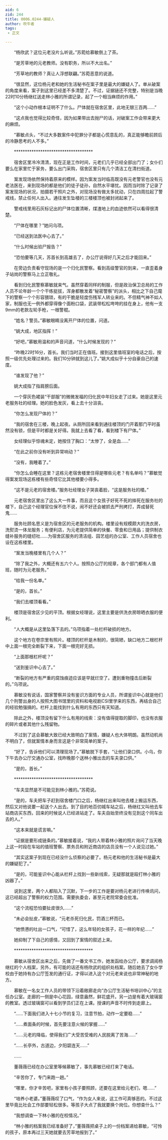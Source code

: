 ```yaml
---
aid: 6
zid: 244
title: 0006.0244-嫌疑人
author: 吹牛者
tags: 
 - 正文

---
```




　　“杨欣武？这位元老没片么听说。”苏菀给慕敏倒上了茶。

　　“是芳草地的元老教师。没有职务，所以不大出名。”

　　“芳草地的教师？真让人浮想联翩。”苏菀恶意的说道。

　　“很显然，这位杨元老和她的生活秘书在案子里是最大的嫌疑人了。单从破案的角度来看，案子到这里已经差不多清楚了。不过，证据链还不完整，特别是当晚22时10分杨继红送走林小雅的所谓记录，起了一个相当麻烦的作用。”

　　“这个小动作根本证明不了什么。尸体就在宿舍区里，此地无银三百两……”

　　“这点我也觉得比较奇怪，因为如果带出去抛尸的话，对破案工作会带来更大的麻烦。

　　”慕敏点头，“不过大多数案件中犯罪分子都是心慌意乱的，真正能够瞻前顾后的冷静思考的人不多。”

　　************************************

　　宿舍区里冷冷清清，现在正是工作时间，元老们几乎已经全部出门了；女仆们要么在家里忙于家务，要么出门采购，宿舍区里只有几个清洁工在清扫街道。

　　案发现场依然保持着原来的模样。因为案发当时临高既没有元老警官也没有元老法医在，来到现场的都是他们的徒子徒孙，自然水平堪忧。因而当时除了记录了案发现场的状况，拍摄若干照片之外，对现场没有做太多扰动，只在四周拉起了警戒线，禁止任何人出入。通往发生坠楼的三楼楼顶也被封闭起来了。

　　警戒线里用石灰标记出的尸体位置清晰，煤渣地上的血迹依然可以看得很清楚。

　　“尸体在哪里？”她问乌项。

　　“已经送到法医中心去了。”

　　“什么时候出验尸报告？”

　　“恐怕要等几天，苏首长到高雄去了，办公厅说得好几天之后才能回来。”

　　在旁边负责看守现场的是一个归化民警察。看到高级警官的到来，一直歪着身子站岗的警察马上立正敬礼。

　　看到归化民警察慕敏就来气。虽然穿着同样的制服，但是政治保卫总局的工作人员不论年龄一个个干练挺拔，浑身都散发着“秘密警察”的派头，相比之下自己麾下的警察一个个形容猥琐，有的干脆是轻度伤残军人转业来的。不但精气神不如人家，制服也无一例外都穿得像个面粉口袋，武装带松松垮垮的挂在身上，他有一支9mm的老款左轮手枪，一根警棍。

　　“姓名？警员。”慕敏眼睛没离开尸体的位置，问道。

　　“姚大成，地区指挥！”

　　“好吧，”慕敏用温和的声音问道，“什么时候发现的？”

　　“昨晚22时16分，首长。我们当时正在值班。接到这里值班室的电话之后，按照一级优先处理过来的。我们10分钟就到这儿了。”姚大成似乎十分自豪自己的速度。

　　“谁发现了他？”

　　姚大成指了指肩膀后面。

　　一个穿灰色裙装“干部服”的微微发福的归化民中年妇女走了过来。她是这里元老服务社的经理。她的脸色发灰，看上去十分沮丧。

　　“你怎么发现尸体的？”

　　“我的宿舍在三楼，晚上起夜。从厕所回来看到通往楼顶的门开着那门平时虽然没有锁，但是平时都是关好得。我就上去看了看，看到楼下有尸体。”

　　女经理似乎惊魂未定，她按住了胸口：“太惨了，全是血……”

　　“在此之前你没有听到异常响动？”

　　“没有，我睡着了。”

　　“你怎么会睡在这里？这栋元老宿舍楼里住得是哪些元老？有名单吗？”慕敏觉得案发现场这栋楼有些奇怪它比其他楼要小得多。

　　“这不是元老的宿舍楼。”服务社经理女子哭丧着脸，“这是服务社的楼。”

　　元老宿舍区里出了这么大一件事，而且这个女孩子好死不死的摔死在服务社的楼下，自己这个经理官位保不住不说，闹不好还会被抓去严刑拷打，弄成替死鬼……

　　服务社顾名思义是为宿舍区的元老服务的机构。楼里设有规模颇大的洗衣房，洗熨烫一体龙服务；有便利店，为元老提供简单的快餐、零食和日用品；提供制衣缝补服务的缝纫社……为宿舍区服务的清洁组、园艺组的办公室、工作人员宿舍也设在这栋楼里。

　　“案发当晚楼里有几个人？”

　　“除了我之外，大概还有五六个人。按照办公厅的规章，各个部门都有人值班，随时为元老服务。”

　　“给我一份名单。”

　　“是的，首长。”

　　“我们去楼顶看看。”

　　楼顶是宿舍区少见的平顶。根据女经理说，这里主要是供洗衣房晾晒衣服的便利。

　　“人大概是从这里坠落下去的。”乌项指着一处栏杆破损的地方。

　　这个地方在卷宗里有照片。楼顶的栏杆是木制的，很简陋，缺口地方二根栏杆中上面一根完全断裂下来，下面一根完好无损。

　　“上面那根栏杆呢？”

　　“送到鉴识中心去了。”

　　“断裂的地方有严重的腐蚀痕迹应该是早就烂空了。遭到重物撞击后断裂的。”乌项说。

　　慕敏没有说话，国家警察并没有鉴识方面的专业人员，所谓鉴识中心就是他们几个刑警出身的人按照大图书馆里的资料和电视剧CSI里学来的东西，再结合自己的经验勉强搞的。栏杆上能找到什么有用的东西只有天知道。

　　除此之外，楼顶没有留下什么有用的线索：没有值得提取的脚印，也没有衣服的碎片或者其他什么残留物。

　　不过到了这会慕敏大致已经大致明白了案情，嫌疑人也大体明朗。虽然动机尚不明白了，但就案情本身而言这是个非常简单的案子。

　　“好了，告诉他们可以清理现场了。”慕敏脱下手套，“让他们录口供。小乌，你下午去办公厅交通办公室，找昨晚那个送林小雅出去的车夫录口供。”

　　“是的，首长。”

　　************************************

　　“车夫显然是不可能见到林小雅的。”苏菀说。

　　“是的，车夫把车子赶到宿舍楼门口之后，杨继红出来叫他去楼上搬运东西，然后又对他说要一起送个人出去。到了目的地百仞城车站之后，杨继红又叫他去车站商店买东西，回来的时候说人已经进站走了。车夫自始至终没有见到这个同车出去的人。”

　　“这本来就是谎言嘛。”

　　“证据是要形成链条的。”慕敏接着说，“我的人带着林小雅的照片询问了当天晚上这一时段在车站的值班警察、票务员和附近商店的店员没有一个人说见过她。”

　　“其实这案子到现在已经没什么侦察的必要了。杨元老和他的生活秘书是最大的嫌疑犯了。”

　　“是的，可能鉴识中心能从栏杆上找到一些新线索，无疑那就是殴打林小雅的凶器了。”

　　说到这里，两个人都陷入了沉默，下一步的工作是要对杨元老进行传唤讯问，这已经超出了警察的权力范围。需要执委会，甚至元老院常委会批准。

　　“这个流程恐怕要扯皮很久……”

　　“未必会扯皮，”慕敏说，“元老杀死归化民，罚酒三杯而已。

　　”她愤懑的吐出一口气，“可惜了，这么年轻的女孩子，花一样的年纪……”

　　她抑制了下自己的感情，又回到了案情的叙述上来。

　　************************************

　　慕敏从宿舍区出来之后，先做了一番文书工作，她发函给办公厅，要求调阅杨继红的个人档案，另外，有可能的话还有杨欣武的组织处档案。随后她去了女仆学校由于她持有办公厅签发的通行证，才得以进入这个对元老来说也非常神秘的地方。

　　慕敏在一名女工作人员的带领下沿着敞廊走向“办公厅生活秘书培训中心”的主任办公室。走廊的一侧是中心花园，绿意盎然，鲜花盛开。另一边是有着大玻璃窗的教室。透过玻璃窗可以看到学员们正在上课。授课的声音不时传到走廊上。

　　“……下面我们进入十七小节的复习，注意节拍，动作一定要稳……”

　　“……煮面条的时候，首先要注意火候的掌握……”

　　“……元老的降临，使得我们广大受苦受难的人民脱离了苦海……”

　　“……长亭外，古道边，夕阳碧连天……”

　　……

　　董薇薇已经在办公室里等候慕敏了，事先慕敏已经打来了电话。

　　“辛苦你了，专门来跑一趟。”

　　“哪里，你才辛苦吧，家里有小孩子要照顾，还要在这里给元老们，嗯……”

　　“培养小老婆。”董薇薇叹了口气，“作为女人来说，这工作可真够恶的。不过这里毕竟比社会工作部要轻松很多。等孩子大点了我就要换个岗位。你想查什么？”

　　“我想调查一下林小雅的在校情况。”

　　“林小雅的档案我已经准备好了，”董薇薇把桌子上的一份档案递给慕敏，“可怜的孩子，原本再过三天她就要去芳草地报到了。”



